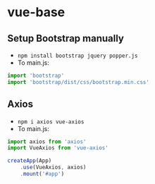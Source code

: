 # vue-base

## Setup Bootstrap manually
- `npm install bootstrap jquery popper.js`
- To main.js: 
```javascript
import 'bootstrap'
import 'bootstrap/dist/css/bootstrap.min.css'
```

## Axios
- `npm i axios vue-axios`
- To main.js:
```javascript
import axios from 'axios'
import VueAxios from 'vue-axios'

createApp(App)
    .use(VueAxios, axios)
    .mount('#app')
```
